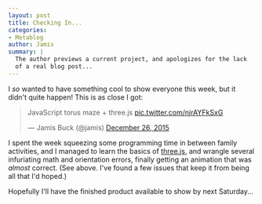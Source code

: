 ```yaml
---
layout: post
title: Checking In...
categories:
- Metablog
author: Jamis
summary: |
  The author previews a current project, and apologizes for the lack
  of a real blog post...
---
```


I _so_ wanted to have something cool to show everyone this week, but it didn't quite happen! This is as close I got:

<blockquote class="twitter-tweet" lang="en"><p lang="en" dir="ltr">JavaScript torus maze + three.js <a href="https://t.co/njrAYFkSxG">pic.twitter.com/njrAYFkSxG</a></p>&mdash; Jamis Buck (@jamis) <a href="https://twitter.com/jamis/status/680548046950670337">December 26, 2015</a></blockquote>
<script async src="//platform.twitter.com/widgets.js" charset="utf-8"></script>

I spent the week squeezing some programming time in between family activities, and I managed to learn the basics of [three.js](http://threejs.org/), and wrangle several infuriating math and orientation errors, finally getting an animation that was _almost_ correct. (See above. I've found a few issues that keep it from being all that I'd hoped.) 

Hopefully I'll have the finished product available to show by next Saturday...
